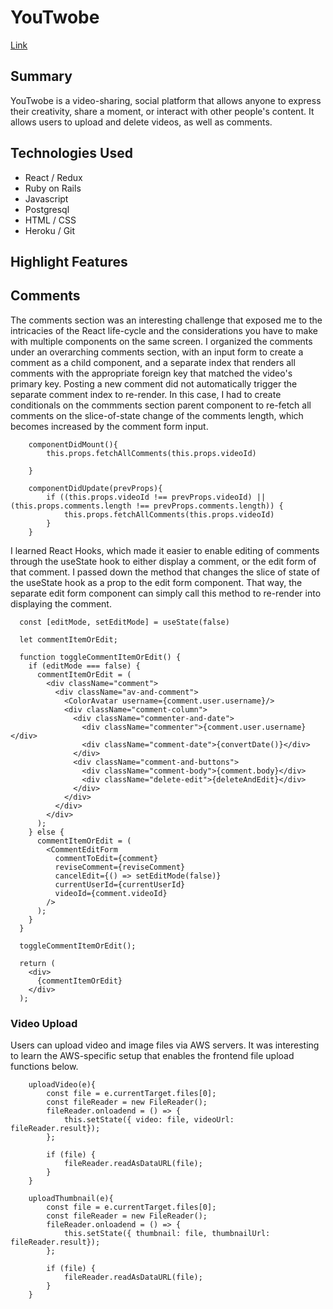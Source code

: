 # YouTwobe

[Link](https://youtwobe3.herokuapp.com/)

## Summary
YouTwobe is a video-sharing, social platform that allows anyone to express their creativity, share a moment, or interact with other people's content. It allows users to upload and delete videos, as well as comments. 

## Technologies Used
* React / Redux
* Ruby on Rails
* Javascript
* Postgresql
* HTML / CSS
* Heroku / Git

## Highlight Features

## Comments
The comments section was an interesting challenge that exposed me to the intricacies of the React life-cycle and the considerations you have to make with multiple components on the same screen. I organized the comments under an overarching comments section, with an input form to create a comment as a child component, and a separate index that renders all comments with the appropriate foreign key that matched the video's primary key. Posting a new comment did not automatically trigger the separate comment index to re-render. In this case, I had to create conditionals on the commments section parent component to re-fetch all comments on the slice-of-state change of the comments length, which becomes increased by the comment form input.

```
    componentDidMount(){
        this.props.fetchAllComments(this.props.videoId)
    
    }

    componentDidUpdate(prevProps){
        if ((this.props.videoId !== prevProps.videoId) || (this.props.comments.length !== prevProps.comments.length)) {
            this.props.fetchAllComments(this.props.videoId)
        }
    }
```

I learned React Hooks, which made it easier to enable editing of comments through the useState hook to either display a comment, or the edit form of that comment. I passed down the method that changes the slice of state of the useState hook as a prop to the edit form component. That way, the separate edit form component can simply call this method to re-render into displaying the comment.
```
  const [editMode, setEditMode] = useState(false)
 
  let commentItemOrEdit; 

  function toggleCommentItemOrEdit() {
    if (editMode === false) {
      commentItemOrEdit = (
        <div className="comment">
          <div className="av-and-comment">
            <ColorAvatar username={comment.user.username}/>
            <div className="comment-column">
              <div className="commenter-and-date">
                <div className="commenter">{comment.user.username}</div>
                <div className="comment-date">{convertDate()}</div>
              </div>
              <div className="comment-and-buttons">
                <div className="comment-body">{comment.body}</div>
                <div className="delete-edit">{deleteAndEdit}</div>
              </div>
            </div>
          </div>
        </div>
      );
    } else {
      commentItemOrEdit = (
        <CommentEditForm
          commentToEdit={comment}
          reviseComment={reviseComment}
          cancelEdit={() => setEditMode(false)}
          currentUserId={currentUserId}
          videoId={comment.videoId}
        />
      );
    }
  }

  toggleCommentItemOrEdit();

  return (
    <div>
      {commentItemOrEdit}
    </div>
  );
```

### Video Upload
Users can upload video and image files via AWS servers. It was interesting to learn the AWS-specific setup that enables the frontend file upload functions below.
```
    uploadVideo(e){
        const file = e.currentTarget.files[0];
        const fileReader = new FileReader();
        fileReader.onloadend = () => {
            this.setState({ video: file, videoUrl: fileReader.result});
        };

        if (file) {
            fileReader.readAsDataURL(file);
        }
    }

    uploadThumbnail(e){
        const file = e.currentTarget.files[0];
        const fileReader = new FileReader();
        fileReader.onloadend = () => {
            this.setState({ thumbnail: file, thumbnailUrl: fileReader.result});
        };

        if (file) {
            fileReader.readAsDataURL(file);
        }
    }
```



